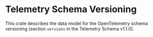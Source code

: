 # Telemetry Schema Versioning

This crate describes the data model for the OpenTelemetry schema versioning
(section `versions` in the Telemetry Schema v1.1.0).